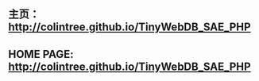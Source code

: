 ## 主页： http://colintree.github.io/TinyWebDB_SAE_PHP
## HOME PAGE: http://colintree.github.io/TinyWebDB_SAE_PHP
